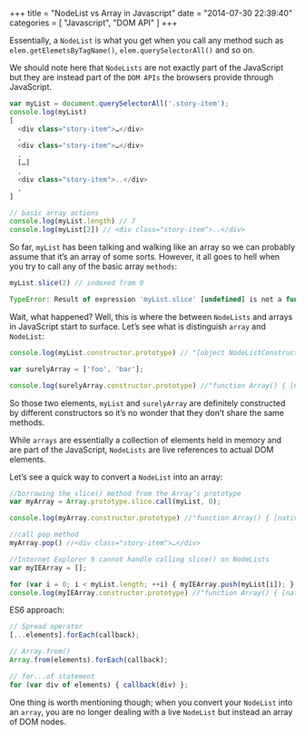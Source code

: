 +++
title = "NodeList vs Array in Javascript"
date = "2014-07-30 22:39:40"
categories = [
    "Javascript",
    "DOM API"
]
+++

Essentially, a `NodeList` is what you get when you call any method such as ` elem.getElemetsByTagName()`, `elem.querySelectorAll()` and so on.

<!--more-->

We should note here that `NodeLists` are not exactly part of the JavaScript but they are instead part of the `DOM APIs` the browsers provide through JavaScript. 

```js
var myList = document.querySelectorAll('.story-item');
console.log(myList)
[
  <div class="story-item">…</div>
  ,
  <div class="story-item">…</div>
  ,
  […]
  ,
  <div class="story-item">..</div>
  ,
]

// basic array actions
console.log(myList.length) // 7
console.log(myList[2]) // <div class="story-item">..</div>
```

So far, `myList` has been talking and walking like an array so we can probably assume that it’s an array of some sorts. However, it all goes to hell when you try to call any of the basic array `methods`:

```js
myList.slice(2) // indexed from 0

TypeError: Result of expression 'myList.slice' [undefined] is not a function.
```

Wait, what happened? Well, this is where the between `NodeLists` and arrays in JavaScript start to surface. Let’s see what is distinguish `array` and `NodeList`: 

```js
console.log(myList.constructor.prototype) // "[object NodeListConstructor]"

var surelyArray = ['foo', 'bar'];

console.log(surelyArray.constructor.prototype) //"function Array() { [native code] }"
```

So those two elements, `myList` and `surelyArray` are definitely constructed by different constructors so it’s no wonder that they don’t share the same methods.

While `arrays` are essentially a collection of elements held in memory and are part of the JavaScript, `NodeLists` are live references to actual DOM elements.

Let’s see a quick way to convert a `NodeList` into an array:

```js
//borrowing the slice() method from the Array’s prototype
var myArray = Array.prototype.slice.call(myList, 0);

console.log(myArray.constructor.prototype) //"function Array() { [native code] }"

//call pop method
myArray.pop() //<div class="story-item">…</div>

//Internet Explorer 9 cannot handle calling slice() on NodeLists
var myIEArray = [];

for (var i = 0; i < myList.length; ++i) { myIEArray.push(myList[i]); }
console.log(myIEArray.constructor.prototype) //"function Array() { [native code] }"
```

ES6 approach: 

```js
// Spread operator
[...elements].forEach(callback);

// Array.from()
Array.from(elements).forEach(callback);

// for...of statement
for (var div of elements) { callback(div) };
```

One thing is worth mentioning though; when you convert your `NodeList` into an `array`, you are no longer dealing with a live `NodeList` but instead an array of DOM nodes.